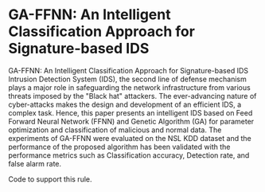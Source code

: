 # GA-FFNN: An Intelligent Classification Approach for Signature-based IDS
GA-FFNN: An Intelligent Classification Approach for Signature-based IDS
Intrusion Detection System (IDS), the second line of defense mechanism plays a major role in safeguarding the network infrastructure from various threats imposed by the "Black hat" attackers. The ever-advancing nature of cyber-attacks makes the design and development of an efficient IDS, a complex task. Hence, this paper presents an intelligent IDS based on Feed Forward Neural Network (FFNN) and Genetic Algorithm (GA) for parameter optimization and classification of malicious and normal data. The experiments of GA-FFNN were evaluated on the NSL KDD dataset and the performance of the proposed algorithm has been validated with the performance metrics such as Classification accuracy, Detection rate, and false alarm rate.

Code to support this rule.

